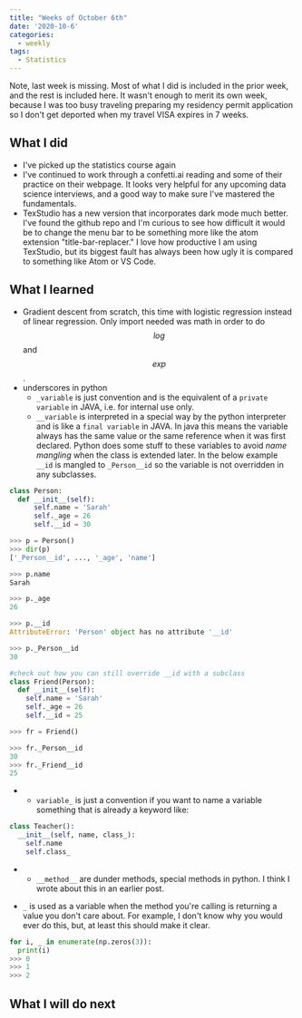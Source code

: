 ```yaml
---
title: "Weeks of October 6th"
date: '2020-10-6'
categories:
  - weekly
tags:
  - Statistics
---
```

Note, last week is missing. Most of what I did is included in the prior week, and the rest is included here. It wasn't enough to merit its own week, because I was too busy traveling preparing my residency permit application so I don't get deported when my travel VISA expires in 7 weeks.

## What I did

- I've picked up the statistics course again
- I've continued to work through a confetti.ai reading and some of their practice on their webpage. It looks very helpful for any upcoming data science interviews, and a good way to make sure I've mastered the fundamentals.
- TexStudio has a new version that incorporates dark mode much better. I've found the github repo and I'm curious to see how difficult it would be to change the menu bar to be something more like the atom extension "title-bar-replacer." I love how productive I am using TexStudio, but its biggest fault has always been how ugly it is compared to something like Atom or VS Code.

## What I learned

- Gradient descent from scratch, this time with logistic regression instead of linear regression. Only import needed was math in order to do $$log$$ and $$exp$$.
- underscores in python
  - `_variable` is just convention and is the equivalent of a `private variable` in JAVA, i.e. for internal use only.
  - `__variable` is interpreted in a special way by the python interpreter and is like a `final variable` in JAVA. In java this means the variable always has the same value or the same reference when it was first declared. Python does some stuff to these variables to avoid *name mangling* when the class is extended later. In the below example `__id` is mangled to `_Person__id` so the variable is not overridden in any subclasses.

```python
class Person:
  def __init__(self):
      self.name = 'Sarah'
      self._age = 26
      self.__id = 30

>>> p = Person()
>>> dir(p)
['_Person__id', ..., '_age', 'name']

>>> p.name
Sarah

>>> p._age
26

>>> p.__id
AttributeError: 'Person' object has no attribute '__id'

>>> p._Person__id
30

#check out how you can still override __id with a subclass
class Friend(Person):
  def __init__(self):
    self.name = 'Sarah'
    self._age = 26
    self.__id = 25

>>> fr = Friend()

>>> fr._Person__id
30
>>> fr._Friend__id
25
```

-
  - `variable_` is just a convention if you want to name a variable something that is already a keyword like:

```python
class Teacher():
  __init__(self, name, class_):
    self.name
    self.class_
```

-
  - `__method__` are dunder methods, special methods in python. I think I wrote about this in an earlier post.

- `_` is used as a variable when the method you're calling is returning a value you don't care about. For example, I don't know why you would ever do this, but, at least this should make it clear.

```python
for i, _ in enumerate(np.zeros(3)):
  print(i)
>>> 0
>>> 1
>>> 2
```



## What I will do next
